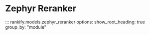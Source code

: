 # Zephyr Reranker

::: rankify.models.zephyr_reranker
options:
    show_root_heading: true
    group_by: "module"